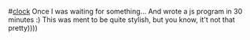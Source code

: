 #[clock](https://nottgy.github.io/einstain/clock/index.html)
Once I was waiting for something... And wrote a js program in 30 minutes :)
This was ment to be quite stylish, but you know, it't not that pretty))))
